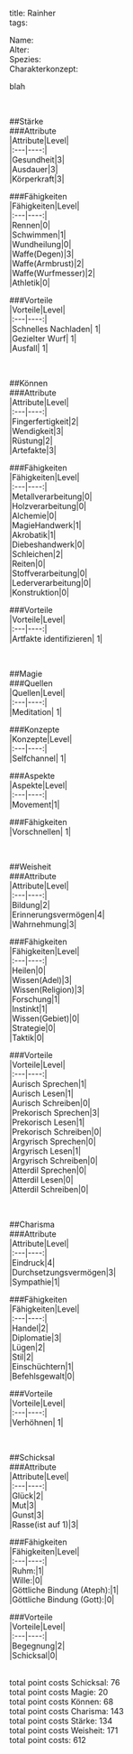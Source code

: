 title: Rainher  
tags:  


Name:  
Alter:  
Spezies:  
Charakterkonzept:  
  
blah  
  
&nbsp;  
  
##Stärke  
###Attribute  
|Attribute|Level|  
|:---|----:|  
|Gesundheit|3|  
|Ausdauer|3|  
|Körperkraft|3|  
  
###Fähigkeiten  
|Fähigkeiten|Level|  
|:---|----:|  
|Rennen|0|  
|Schwimmen|1|  
|Wundheilung|0|  
|Waffe(Degen)|3|  
|Waffe(Armbrust)|2|  
|Waffe(Wurfmesser)|2|  
|Athletik|0|  
  
###Vorteile  
|Vorteile|Level|  
|:---|----:|  
|Schnelles Nachladen| 1|  
|Gezielter Wurf| 1|  
|Ausfall| 1|  
  
&nbsp;  
  
##Können  
###Attribute  
|Attribute|Level|  
|:---|----:|  
|Fingerfertigkeit|2|  
|Wendigkeit|3|  
|Rüstung|2|  
|Artefakte|3|  
  
###Fähigkeiten  
|Fähigkeiten|Level|  
|:---|----:|  
|Metallverarbeitung|0|  
|Holzverarbeitung|0|  
|Alchemie|0|  
|MagieHandwerk|1|  
|Akrobatik|1|  
|Diebeshandwerk|0|  
|Schleichen|2|  
|Reiten|0|  
|Stoffverarbeitung|0|  
|Lederverarbeitung|0|  
|Konstruktion|0|  
  
###Vorteile  
|Vorteile|Level|  
|:---|----:|  
|Artfakte identifizieren| 1|  
  
&nbsp;  
  
##Magie  
###Quellen  
|Quellen|Level|  
|:---|----:|  
|Meditation| 1|  
  
###Konzepte  
|Konzepte|Level|  
|:---|----:|  
|Selfchannel| 1|  
  
###Aspekte  
|Aspekte|Level|  
|:---|----:|  
|Movement|1|  
  
###Fähigkeiten  
|Vorschnellen| 1|  
  
&nbsp;  
  
##Weisheit  
###Attribute  
|Attribute|Level|  
|:---|----:|  
|Bildung|2|  
|Erinnerungsvermögen|4|  
|Wahrnehmung|3|  
  
###Fähigkeiten  
|Fähigkeiten|Level|  
|:---|----:|  
|Heilen|0|  
|Wissen(Adel)|3|  
|Wissen(Religion)|3|  
|Forschung|1|  
|Instinkt|1|  
|Wissen(Gebiet)|0|  
|Strategie|0|  
|Taktik|0|  
  
###Vorteile  
|Vorteile|Level|  
|:---|----:|  
|Aurisch Sprechen|1|  
|Aurisch Lesen|1|  
|Aurisch Schreiben|0|  
|Prekorisch Sprechen|3|  
|Prekorisch Lesen|1|  
|Prekorisch Schreiben|0|  
|Argyrisch Sprechen|0|  
|Argyrisch Lesen|1|  
|Argyrisch Schreiben|0|  
|Atterdil Sprechen|0|  
|Atterdil Lesen|0|  
|Atterdil Schreiben|0|  
  
&nbsp;  
  
##Charisma  
###Attribute  
|Attribute|Level|  
|:---|----:|  
|Eindruck|4|  
|Durchsetzungsvermögen|3|  
|Sympathie|1|  
  
###Fähigkeiten  
|Fähigkeiten|Level|  
|:---|----:|  
|Handel|2|  
|Diplomatie|3|  
|Lügen|2|  
|Stil|2|  
|Einschüchtern|1|  
|Befehlsgewalt|0|  
  
###Vorteile  
|Vorteile|Level|  
|:---|----:|  
|Verhöhnen| 1|  
  
&nbsp;  
  
##Schicksal  
###Attribute  
|Attribute|Level|  
|:---|----:|  
|Glück|2|  
|Mut|3|  
|Gunst|3|  
|Rasse(ist auf 1)|3|  
  
###Fähigkeiten  
|Fähigkeiten|Level|  
|:---|----:|  
|Ruhm:|1|  
|Wille:|0|  
|Göttliche Bindung (Ateph):|1|  
|Göttliche Bindung (Gott):|0|  
  
###Vorteile  
|Vorteile|Level|  
|:---|----:|  
|Begegnung|2|  
|Schicksal|0|  
  
&nbsp;  
total point costs Schicksal: 76  
total point costs Magie: 20  
total point costs Können: 68  
total point costs Charisma: 143  
total point costs Stärke: 134  
total point costs Weisheit: 171  
total point costs: 612  

